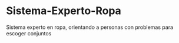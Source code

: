 # Sistema-Experto-Ropa
Sistema experto en ropa, orientando a personas con problemas para escoger conjuntos
